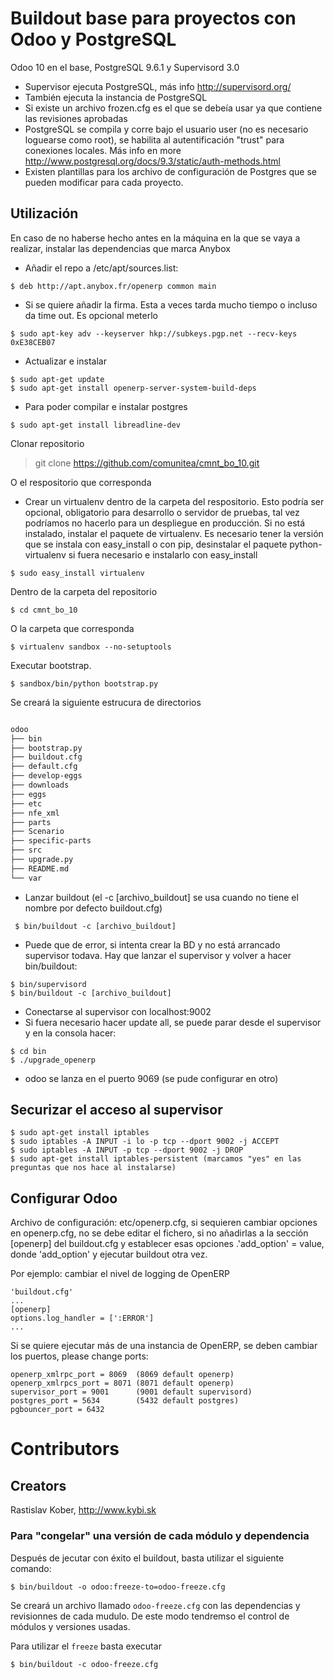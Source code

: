 # Buildout base para proyectos con Odoo y PostgreSQL
Odoo 10 en el base, PostgreSQL 9.6.1 y Supervisord 3.0
- Supervisor ejecuta PostgreSQL, más info http://supervisord.org/
- También ejecuta la instancia de PostgreSQL
- Si existe  un archivo frozen.cfg es el que se debeía usar ya que contiene las revisiones aprobadas
- PostgreSQL se compila y corre bajo el usuario user (no es necesario loguearse como root), se habilita al autentificación "trust" para conexiones locales. Más info en more http://www.postgresql.org/docs/9.3/static/auth-methods.html
- Existen plantillas para los archivo de configuración de Postgres que se pueden modificar para cada proyecto.


## Utilización
En caso de no haberse hecho antes en la máquina en la que se vaya a realizar, instalar las dependencias que marca Anybox
- Añadir el repo a /etc/apt/sources.list:
```
$ deb http://apt.anybox.fr/openerp common main
```
- Si se quiere añadir la firma. Esta a veces tarda mucho tiempo o incluso da time out. Es opcional meterlo
```
$ sudo apt-key adv --keyserver hkp://subkeys.pgp.net --recv-keys 0xE38CEB07
```
- Actualizar e instalar
```
$ sudo apt-get update
$ sudo apt-get install openerp-server-system-build-deps
```
- Para poder compilar e instalar postgres
```
$ sudo apt-get install libreadline-dev
```

Clonar repositorio
> git clone https://github.com/comunitea/cmnt_bo_10.git

O el respositorio que corresponda


- Crear un virtualenv dentro de la carpeta del respositorio. Esto podría ser opcional, obligatorio para desarrollo o servidor de pruebas, tal vez podríamos no hacerlo para un despliegue en producción. Si no está instalado, instalar el paquete de virtualenv. Es necesario tener la versión que se instala con easy_install o con pip, desinstalar el paquete python-virtualenv si fuera necesario e instalarlo con easy_install
```
$ sudo easy_install virtualenv
```

Dentro de la carpeta del repositorio
```
$ cd cmnt_bo_10
```
O la carpeta que corresponda
```
$ virtualenv sandbox --no-setuptools
```
Executar bootstrap.
```
$ sandbox/bin/python bootstrap.py
```
Se creará la siguiente estrucura de directorios

```bash

odoo
├── bin
├── bootstrap.py
├── buildout.cfg
├── default.cfg
├── develop-eggs
├── downloads
├── eggs
├── etc
├── nfe_xml
├── parts
├── Scenario
├── specific-parts
├── src
├── upgrade.py
├── README.md
└── var

```
- Lanzar buildout (el -c [archivo_buildout] se usa cuando no tiene el nombre por defecto buildout.cfg)
```
 $ bin/buildout -c [archivo_buildout]
 ```

- Puede que de error, si intenta crear la BD y  no está arrancado supervisor todava. Hay que lanzar el supervisor y volver a hacer bin/buildout:
```
$ bin/supervisord
$ bin/buildout -c [archivo_buildout]
```
- Conectarse al supervisor con localhost:9002
- Si fuera necesario hacer update all, se puede parar desde el supervisor y en la consola hacer:
```
$ cd bin
$ ./upgrade_openerp
```
- odoo se lanza en el puerto 9069 (se pude configurar en otro)

## Securizar el acceso al supervisor
```
$ sudo apt-get install iptables
$ sudo iptables -A INPUT -i lo -p tcp --dport 9002 -j ACCEPT
$ sudo iptables -A INPUT -p tcp --dport 9002 -j DROP
$ sudo apt-get install iptables-persistent (marcamos "yes" en las preguntas que nos hace al instalarse)
```

## Configurar Odoo
Archivo de configuración: etc/openerp.cfg, si sequieren cambiar opciones en  openerp.cfg, no se debe editar el fichero,
si no añadirlas a la sección [openerp] del buildout.cfg
y establecer esas opciones .'add_option' = value, donde 'add_option'  y ejecutar buildout otra vez.

Por ejemplo: cambiar el nivel de logging de OpenERP
```
'buildout.cfg'
...
[openerp]
options.log_handler = [':ERROR']
...
```

Si se quiere ejecutar más de una instancia de OpenERP, se deben cambiar los puertos,
please change ports:
```
openerp_xmlrpc_port = 8069  (8069 default openerp)
openerp_xmlrpcs_port = 8071 (8071 default openerp)
supervisor_port = 9001      (9001 default supervisord)
postgres_port = 5634        (5432 default postgres)
pgbouncer_port = 6432
```

# Contributors

## Creators

Rastislav Kober, http://www.kybi.sk


### Para "congelar" una versión de cada módulo y dependencia

Después de jecutar con éxito el buildout, basta utilizar el siguiente comando:
```
$ bin/buildout -o odoo:freeze-to=odoo-freeze.cfg
```
Se creará un archivo llamado `odoo-freeze.cfg` con las dependencias y revisionnes de cada mudulo. De este modo
tendremso el control de módulos y versiones usadas.

Para utilizar el `freeze` basta executar
```
$ bin/buildout -c odoo-freeze.cfg
```

